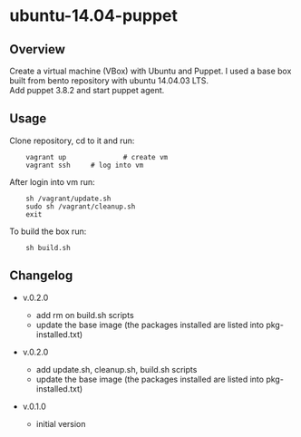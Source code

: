 # ubuntu-14.04-puppet

## Overview
Create a virtual machine (VBox) with Ubuntu and Puppet. 
I used a base box built from bento repository with ubuntu 14.04.03 LTS.  
Add puppet 3.8.2 and start puppet agent.

## Usage
Clone repository, cd to it and run:  

		vagrant up              # create vm
		vagrant ssh		# log into vm

After login into vm run:

		sh /vagrant/update.sh
		sudo sh /vagrant/cleanup.sh
		exit

To build the box run:

		sh build.sh


## Changelog

* v.0.2.0  
	- add rm on build.sh scripts  
	- update the base image (the packages installed are listed into pkg-installed.txt)
	
* v.0.2.0  
	- add update.sh, cleanup.sh, build.sh scripts  
	- update the base image (the packages installed are listed into pkg-installed.txt)

* v.0.1.0  
	- initial version  
	

